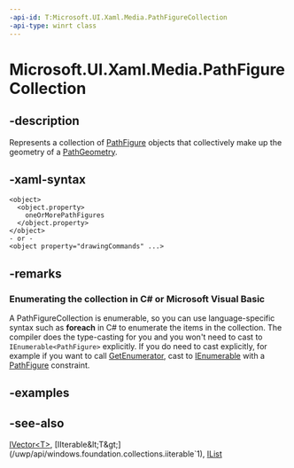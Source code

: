 ```yaml
---
-api-id: T:Microsoft.UI.Xaml.Media.PathFigureCollection
-api-type: winrt class
---
```


<!-- Class syntax.
public class PathFigureCollection : Windows.Foundation.Collections.IIterable<Windows.UI.Xaml.Media.PathFigure>, Windows.Foundation.Collections.IVector<Windows.UI.Xaml.Media.PathFigure>
-->

# Microsoft.UI.Xaml.Media.PathFigureCollection

## -description
Represents a collection of [PathFigure](pathfigure.md) objects that collectively make up the geometry of a [PathGeometry](pathgeometry.md).

## -xaml-syntax
```xaml
<object>
  <object.property>
    oneOrMorePathFigures
  </object.property>
</object>
- or -
<object property="drawingCommands" ...>
```


## -remarks
<!--Begin NET note for IEnumerable support-->
### Enumerating the collection in C# or Microsoft Visual Basic

A PathFigureCollection is enumerable, so you can use language-specific syntax such as **foreach** in C# to enumerate the items in the collection. The compiler does the type-casting for you and you won't need to cast to `IEnumerable<PathFigure>` explicitly. If you do need to cast explicitly, for example if you want to call [GetEnumerator](/dotnet/api/system.collections.ienumerable.getenumerator), cast to [IEnumerable<T>](/dotnet/api/system.collections.generic.ienumerable-1) with a [PathFigure](pathfigure.md) constraint.


<!--End NET note for IEnumerable support-->

## -examples

## -see-also
[IVector&lt;T&gt;](/uwp/api/windows.foundation.collections.ivector`1), [IIterable&lt;T&gt;](/uwp/api/windows.foundation.collections.iiterable`1), [IList<T>](/dotnet/api/system.collections.generic.ilist-1)
